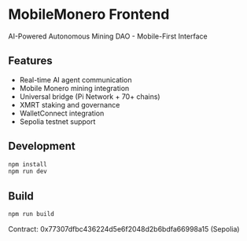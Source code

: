 # MobileMonero Frontend

AI-Powered Autonomous Mining DAO - Mobile-First Interface

## Features
- Real-time AI agent communication
- Mobile Monero mining integration
- Universal bridge (Pi Network + 70+ chains)
- XMRT staking and governance
- WalletConnect integration
- Sepolia testnet support

## Development
```bash
npm install
npm run dev
```

## Build
```bash
npm run build
```

Contract: 0x77307dfbc436224d5e6f2048d2b6bdfa66998a15 (Sepolia)
